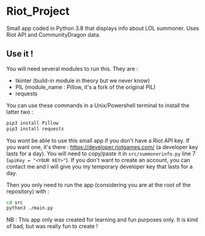 # Riot_Project

Small app coded in Python 3.8 that displays info about LOL summoner. Uses Riot API and CommunityDragon data.

## Use it !

You will need several modules to run this. They are :

- tkinter (build-in module in theory but we never know)
- PIL (module_name : Pillow, it's a fork of the original PIL)
- requests

You can use these commands in a Unix/Powershell terminal to install the latter two : 

```bash
pip3 install Pillow
pip3 install requests
```

You wont be able to use this small app if you don't have a Riot API key. If you want one, it's there : https://developer.riotgames.com/ (a developer key lasts for a day). You will need to copy/paste it in `src/summonerinfo.py` line 7 (`apiKey = "<YOUR KEY>"`).
If you don't want to create an account, you can contact me and I will give you my temporary developer key that lasts for a day. 

Then you only need to run the app (considering you are at the root of the repository) with : 

```bash
cd src
python3 ./main.py
```

NB : This app only was created for learning and fun purposes only. It is kind of bad, but was really fun to create ! 
